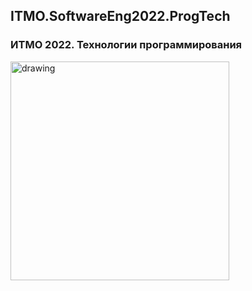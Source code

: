 ## ITMO.SoftwareEng2022.ProgTech
### ИТМО 2022. Технологии программирования

<img src="https://ic.wampi.ru/2022/09/26/M_N.jpg" alt="drawing" width="350"/>
